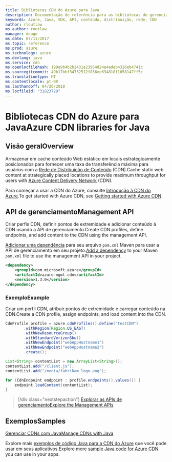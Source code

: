 ```yaml
---
title: Bibliotecas CDN do Azure para Java
description: Documentação de referência para as bibliotecas de gerenciamento CDN de Java
keywords: Azure, Java, SDK, API, conteúdo, distribuição, rede, CDN
author: rloutlaw
ms.author: routlaw
manager: douge
ms.date: 07/11/2017
ms.topic: reference
ms.prod: azure
ms.technology: azure
ms.devlang: java
ms.service: cdn
ms.openlocfilehash: 199e9b4b2b2431e23954d24e4adeb4326eb4741c
ms.sourcegitcommit: 49b17bbf34732512f836ee634818f1058147ff5c
ms.translationtype: HT
ms.contentlocale: pt-BR
ms.lasthandoff: 04/26/2018
ms.locfileid: "31823729"
---
```

# <a name="azure-cdn-libraries-for-java"></a><span data-ttu-id="a6bcd-104">Bibliotecas CDN do Azure para Java</span><span class="sxs-lookup"><span data-stu-id="a6bcd-104">Azure CDN libraries for Java</span></span>

## <a name="overview"></a><span data-ttu-id="a6bcd-105">Visão geral</span><span class="sxs-lookup"><span data-stu-id="a6bcd-105">Overview</span></span>

<span data-ttu-id="a6bcd-106">Armazenar em cache conteúdo Web estático em locais estrategicamente posicionados para fornecer uma taxa de transferência máxima para usuários com a [Rede de Distribuição de Conteúdo](/azure/cdn/cdn-overview) (CDN).</span><span class="sxs-lookup"><span data-stu-id="a6bcd-106">Cache static web content at strategically placed locations to provide maximum throughput for users with [Azure Content Delivery Network](/azure/cdn/cdn-overview) (CDN).</span></span>

<span data-ttu-id="a6bcd-107">Para começar a usar a CDN do Azure, consulte [Introdução à CDN do Azure](/azure/cdn/cdn-create-new-endpoint).</span><span class="sxs-lookup"><span data-stu-id="a6bcd-107">To get started with Azure CDN, see [Getting started with Azure CDN](/azure/cdn/cdn-create-new-endpoint).</span></span>

## <a name="management-api"></a><span data-ttu-id="a6bcd-108">API de gerenciamento</span><span class="sxs-lookup"><span data-stu-id="a6bcd-108">Management API</span></span>

<span data-ttu-id="a6bcd-109">Criar perfis CDN, definir pontos de extremidade e adicionar conteúdo à CDN usando a API de gerenciamento.</span><span class="sxs-lookup"><span data-stu-id="a6bcd-109">Create CDN profiles, define endpoints, and add content to the CDN using the management API.</span></span>

<span data-ttu-id="a6bcd-110">[Adicionar uma dependência](https://maven.apache.org/guides/getting-started/index.html#How_do_I_use_external_dependencies) para seu arquivo `pom.xml` Maven para usar a API de gerenciamento em seu projeto.</span><span class="sxs-lookup"><span data-stu-id="a6bcd-110">[Add a dependency](https://maven.apache.org/guides/getting-started/index.html#How_do_I_use_external_dependencies) to your Maven `pom.xml` file to use the management API in your project.</span></span>

```XML
<dependency>
    <groupId>com.microsoft.azure</groupId>
    <artifactId>azure-mgmt-cdn</artifactId>
    <version>1.3.0</version>
</dependency>
```   

### <a name="example"></a><span data-ttu-id="a6bcd-111">Exemplo</span><span class="sxs-lookup"><span data-stu-id="a6bcd-111">Example</span></span>

<span data-ttu-id="a6bcd-112">Criar um perfil CDN, atribuir pontos de extremidade e carregar conteúdo na CDN.</span><span class="sxs-lookup"><span data-stu-id="a6bcd-112">Create a CDN profile, assign endpoints, and load content into the CDN.</span></span>

```java
CdnProfile profile = azure.cdnProfiles().define("testCDN")
        .withRegion(Region.US_EAST)
        .withNewResourceGroup()
        .withStandardVerizonSku()
        .withNewEndpoint("webAppHostname1")
        .withNewEndpoint("webAppHostname2")
        .create();

List<String> contentList = new ArrayList<String>();
contentList.add("/client.js");
contentList.add("/media/fabrikam_logo.png");

for (CdnEndpoint endpoint : profile.endpoints().values()) {
    endpoint.loadContent(contentList);
}
```

> [!div class="nextstepaction"]
> [<span data-ttu-id="a6bcd-113">Explorar as APIs de gerenciamento</span><span class="sxs-lookup"><span data-stu-id="a6bcd-113">Explore the Management APIs</span></span>](/java/api/overview/azure/cdn/management)

## <a name="samples"></a><span data-ttu-id="a6bcd-114">Exemplos</span><span class="sxs-lookup"><span data-stu-id="a6bcd-114">Samples</span></span>

[<span data-ttu-id="a6bcd-115">Gerenciar CDNs com Java</span><span class="sxs-lookup"><span data-stu-id="a6bcd-115">Manage CDNs with Java</span></span>](https://github.com/Azure-Samples/cdn-java-manage-cdn)

<span data-ttu-id="a6bcd-116">Explore mais [exemplos de código Java para a CDN do Azure](https://azure.microsoft.com/resources/samples/?platform=java&term=cdn) que você pode usar em seus aplicativos.</span><span class="sxs-lookup"><span data-stu-id="a6bcd-116">Explore more [sample Java code for Azure CDN](https://azure.microsoft.com/resources/samples/?platform=java&term=cdn) you can use in your apps.</span></span>